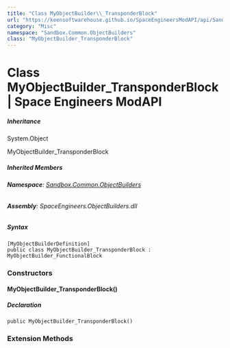 ```yaml
---
title: "Class MyObjectBuilder\\_TransponderBlock"
url: "https://keensoftwarehouse.github.io/SpaceEngineersModAPI/api/Sandbox.Common.ObjectBuilders.MyObjectBuilder_TransponderBlock.html"
category: "Misc"
namespace: "Sandbox.Common.ObjectBuilders"
class: "MyObjectBuilder_TransponderBlock"
---
```


# Class MyObjectBuilder\_TransponderBlock | Space Engineers ModAPI

##### Inheritance

System.Object

MyObjectBuilder\_TransponderBlock

##### Inherited Members

###### **Namespace**: [Sandbox.Common.ObjectBuilders](https://keensoftwarehouse.github.io/SpaceEngineersModAPI/api/Sandbox.Common.ObjectBuilders.html)

###### **Assembly**: SpaceEngineers.ObjectBuilders.dll

##### Syntax

```
[MyObjectBuilderDefinition]
public class MyObjectBuilder_TransponderBlock : MyObjectBuilder_FunctionalBlock
```

### Constructors

#### MyObjectBuilder\_TransponderBlock()

##### Declaration

```
public MyObjectBuilder_TransponderBlock()
```

### Extension Methods